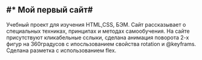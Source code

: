 #* Мой первый сайт#
---
Учебный проект для изучения HTML,CSS, БЭМ.
Сайт рассказывает о специальных техниках, принципах и методах самообучения.
На сайте присутствуют кликабельные сслыки, сделана анимация поворота 2-х фигур на 360градусов с ипосльзованием свойства rotation и @keyframs. Сделана разметка с использованием flex.



